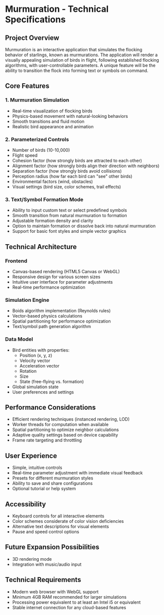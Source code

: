 # Murmuration - Technical Specifications

## Project Overview
Murmuration is an interactive application that simulates the flocking behavior of starlings, known as murmurations. The application will render a visually appealing simulation of birds in flight, following established flocking algorithms, with user-controllable parameters. A unique feature will be the ability to transition the flock into forming text or symbols on command.

## Core Features

### 1. Murmuration Simulation
- Real-time visualization of flocking birds
- Physics-based movement with natural-looking behaviors
- Smooth transitions and fluid motion
- Realistic bird appearance and animation

### 2. Parameterized Controls
- Number of birds (10-10,000)
- Flight speed
- Cohesion factor (how strongly birds are attracted to each other)
- Alignment factor (how strongly birds align their direction with neighbors)
- Separation factor (how strongly birds avoid collisions)
- Perception radius (how far each bird can "see" other birds)
- Environmental factors (wind, obstacles)
- Visual settings (bird size, color schemes, trail effects)

### 3. Text/Symbol Formation Mode
- Ability to input custom text or select predefined symbols
- Smooth transition from natural murmuration to formation
- Adjustable formation density and clarity
- Option to maintain formation or dissolve back into natural murmuration
- Support for basic font styles and simple vector graphics

## Technical Architecture

### Frontend
- Canvas-based rendering (HTML5 Canvas or WebGL)
- Responsive design for various screen sizes
- Intuitive user interface for parameter adjustments
- Real-time performance optimization

### Simulation Engine
- Boids algorithm implementation (Reynolds rules)
- Vector-based physics calculations
- Spatial partitioning for performance optimization
- Text/symbol path generation algorithm

### Data Model
- Bird entities with properties:
  - Position (x, y, z)
  - Velocity vector
  - Acceleration vector
  - Rotation
  - Size
  - State (free-flying vs. formation)
- Global simulation state
- User preferences and settings

## Performance Considerations
- Efficient rendering techniques (instanced rendering, LOD)
- Worker threads for computation when available
- Spatial partitioning to optimize neighbor calculations
- Adaptive quality settings based on device capability
- Frame rate targeting and throttling

## User Experience
- Simple, intuitive controls
- Real-time parameter adjustment with immediate visual feedback
- Presets for different murmuration styles
- Ability to save and share configurations
- Optional tutorial or help system

## Accessibility
- Keyboard controls for all interactive elements
- Color schemes considerate of color vision deficiencies
- Alternative text descriptions for visual elements
- Pause and speed control options

## Future Expansion Possibilities
- 3D rendering mode
- Integration with music/audio input

## Technical Requirements
- Modern web browser with WebGL support
- Minimum 4GB RAM recommended for larger simulations
- Processing power equivalent to at least an Intel i5 or equivalent
- Stable internet connection for any cloud-based features 
